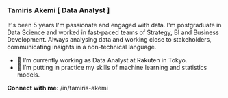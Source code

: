 ### Tamiris Akemi [ Data Analyst ]

It's been 5 years I'm passionate and engaged with data. 
I'm postgraduate in Data Science and worked in fast-paced teams of Strategy, BI and Business Development.
Always analysing data and working close to stakeholders, communicating insights in a non-technical language. 

- 🔭 I’m currently working as Data Analyst at Rakuten in Tokyo.
- 🌱 I’m putting in practice my skills of machine learning and statistics models.
  
**Connect with me:** /in/tamiris-akemi


